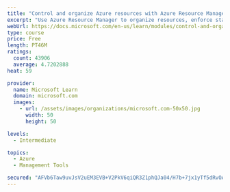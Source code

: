 ```yaml
---
title: "Control and organize Azure resources with Azure Resource Manager"
excerpt: "Use Azure Resource Manager to organize resources, enforce standards, and protect critical assets from deletion."
webUrl: https://docs.microsoft.com/en-us/learn/modules/control-and-organize-with-azure-resource-manager/
type: course
price: Free
length: PT46M
ratings:
  count: 43906
  average: 4.7202888
heat: 59

provider:
  name: Microsoft Learn
  domain: microsoft.com
  images:
    - url: /assets/images/organizations/microsoft.com-50x50.jpg
      width: 50
      height: 50

levels:
  - Intermediate

topics:
  - Azure
  - Management Tools

secured: "AFVb6Taw9uvJsV2uEM3EVB+V2PkV6qiQR3Z1phQJa04/H7b+7jx1yTf5dRvOAmBwNm3ugbGo9GC+NGmdBu15z5d8FGKel959yGZ1H+usy/kAoOUS4LJlB45cqmP1rx6iZcTjs87+ngKU9TEIV6KMjVo/DY16BOSGZMSgPeM7XNYFGOY171E9tq4mAMTQte95KPFSOpf/z3b94zJC8xJOQXUPY0zIMd/DaIcnkwLJcvkOsc9PEGNVSRXeX7l1xr/BqxWobVih/yGclLDw0n2UYkyYouQKYAYRQTZLiQHM3ETqRYROIG8aA9Bm9+Wr6THoSFp36yCHYgdVeaw1HLM6E4kOndWKRM+yg4pZLyVO7GjKamf3zMByRuL6IWbm0Ru8kDKQ3fcDrv/UQdfHb8270fxuHmDa24pUM5LFgGrUCfW6nsnsAzBPgVzp6uRPDS1R;kh8S8D26/ooHlH8CfXJD+g=="
---
```


